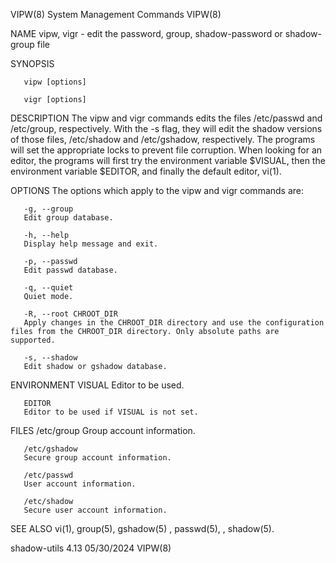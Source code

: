 VIPW(8)								  System Management Commands							       VIPW(8)

NAME
       vipw, vigr - edit the password, group, shadow-password or shadow-group file

SYNOPSIS

       vipw [options]

       vigr [options]

DESCRIPTION
       The vipw and vigr commands edits the files /etc/passwd and /etc/group, respectively. With the -s flag, they will edit the shadow versions of those
       files, /etc/shadow and /etc/gshadow, respectively. The programs will set the appropriate locks to prevent file corruption. When looking for an editor,
       the programs will first try the environment variable $VISUAL, then the environment variable $EDITOR, and finally the default editor, vi(1).

OPTIONS
       The options which apply to the vipw and vigr commands are:

       -g, --group
	   Edit group database.

       -h, --help
	   Display help message and exit.

       -p, --passwd
	   Edit passwd database.

       -q, --quiet
	   Quiet mode.

       -R, --root CHROOT_DIR
	   Apply changes in the CHROOT_DIR directory and use the configuration files from the CHROOT_DIR directory. Only absolute paths are supported.

       -s, --shadow
	   Edit shadow or gshadow database.

ENVIRONMENT
       VISUAL
	   Editor to be used.

       EDITOR
	   Editor to be used if VISUAL is not set.

FILES
       /etc/group
	   Group account information.

       /etc/gshadow
	   Secure group account information.

       /etc/passwd
	   User account information.

       /etc/shadow
	   Secure user account information.

SEE ALSO
       vi(1), group(5), gshadow(5) , passwd(5), , shadow(5).

shadow-utils 4.13							  05/30/2024								       VIPW(8)
